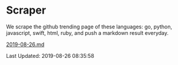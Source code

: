 # Scraper

We scrape the github trending page of these languages: go, python, javascript, swift, html, ruby, and push a markdown result everyday.

[2019-08-26.md](https://github.com/henson/Scraper/blob/master/2019-08-26.md)

Last Updated: 2019-08-26 08:35:58